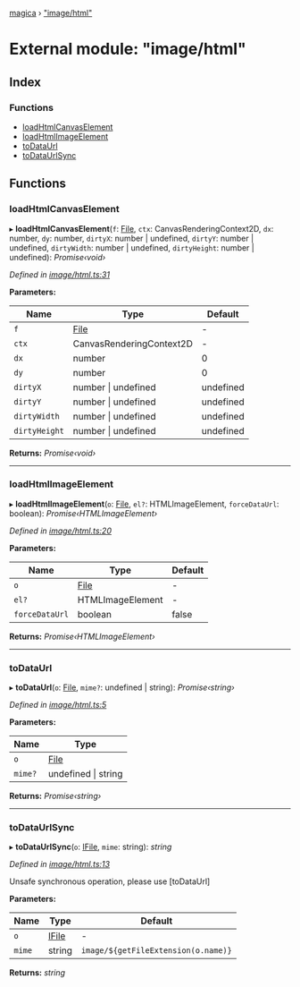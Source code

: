 [magica](../README.md) › ["image/html"](_image_html_.md)

# External module: "image/html"

## Index

### Functions

* [loadHtmlCanvasElement](_image_html_.md#loadhtmlcanvaselement)
* [loadHtmlImageElement](_image_html_.md#loadhtmlimageelement)
* [toDataUrl](_image_html_.md#todataurl)
* [toDataUrlSync](_image_html_.md#todataurlsync)

## Functions

###  loadHtmlCanvasElement

▸ **loadHtmlCanvasElement**(`f`: [File](../classes/_file_file_.file.md), `ctx`: CanvasRenderingContext2D, `dx`: number, `dy`: number, `dirtyX`: number | undefined, `dirtyY`: number | undefined, `dirtyWidth`: number | undefined, `dirtyHeight`: number | undefined): *Promise‹void›*

*Defined in [image/html.ts:31](https://github.com/cancerberoSgx/magica/blob/19bf60b/src/image/html.ts#L31)*

**Parameters:**

Name | Type | Default |
------ | ------ | ------ |
`f` | [File](../classes/_file_file_.file.md) | - |
`ctx` | CanvasRenderingContext2D | - |
`dx` | number | 0 |
`dy` | number | 0 |
`dirtyX` | number &#124; undefined |  undefined |
`dirtyY` | number &#124; undefined |  undefined |
`dirtyWidth` | number &#124; undefined |  undefined |
`dirtyHeight` | number &#124; undefined |  undefined |

**Returns:** *Promise‹void›*

___

###  loadHtmlImageElement

▸ **loadHtmlImageElement**(`o`: [File](../classes/_file_file_.file.md), `el?`: HTMLImageElement, `forceDataUrl`: boolean): *Promise‹HTMLImageElement›*

*Defined in [image/html.ts:20](https://github.com/cancerberoSgx/magica/blob/19bf60b/src/image/html.ts#L20)*

**Parameters:**

Name | Type | Default |
------ | ------ | ------ |
`o` | [File](../classes/_file_file_.file.md) | - |
`el?` | HTMLImageElement | - |
`forceDataUrl` | boolean | false |

**Returns:** *Promise‹HTMLImageElement›*

___

###  toDataUrl

▸ **toDataUrl**(`o`: [File](../classes/_file_file_.file.md), `mime?`: undefined | string): *Promise‹string›*

*Defined in [image/html.ts:5](https://github.com/cancerberoSgx/magica/blob/19bf60b/src/image/html.ts#L5)*

**Parameters:**

Name | Type |
------ | ------ |
`o` | [File](../classes/_file_file_.file.md) |
`mime?` | undefined &#124; string |

**Returns:** *Promise‹string›*

___

###  toDataUrlSync

▸ **toDataUrlSync**(`o`: [IFile](../interfaces/_types_.ifile.md), `mime`: string): *string*

*Defined in [image/html.ts:13](https://github.com/cancerberoSgx/magica/blob/19bf60b/src/image/html.ts#L13)*

Unsafe synchronous operation, please use [toDataUrl]

**Parameters:**

Name | Type | Default |
------ | ------ | ------ |
`o` | [IFile](../interfaces/_types_.ifile.md) | - |
`mime` | string |  `image/${getFileExtension(o.name)}` |

**Returns:** *string*
